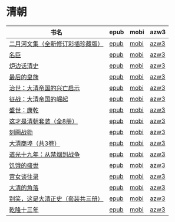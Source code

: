 # 清朝

| 书名 | epub | mobi | azw3 |
| --- | --- | --- | --- |
| [二月河文集（全新修订彩插珍藏版）](http://ct.dalanmei.com/f/31084289-771246887-084aa4) | [epub](http://ct.dalanmei.com/f/31084289-771246887-084aa4) | [mobi](http://ct.dalanmei.com/f/31084289-771231679-dedb4e) | [azw3](http://ct.dalanmei.com/f/31084289-771236583-13f69d) |
| [名臣](http://ct.dalanmei.com/f/31084289-771246903-712d26) | [epub](http://ct.dalanmei.com/f/31084289-771246903-712d26) | [mobi](http://ct.dalanmei.com/f/31084289-771231707-18e56b) | [azw3](http://ct.dalanmei.com/f/31084289-771236603-5fd33a) |
| [炉边话清史](http://ct.dalanmei.com/f/31084289-771247023-b7a840) | [epub](http://ct.dalanmei.com/f/31084289-771247023-b7a840) | [mobi](http://ct.dalanmei.com/f/31084289-771231890-85eb9c) | [azw3](http://ct.dalanmei.com/f/31084289-771236717-b5d1c2) |
| [最后的皇族](http://ct.dalanmei.com/f/31084289-771240366-e22721) | [epub](http://ct.dalanmei.com/f/31084289-771240366-e22721) | [mobi](http://ct.dalanmei.com/f/31084289-771228378-76eb57) | [azw3](http://ct.dalanmei.com/f/31084289-771232418-4d108b) |
| [治世：大清帝国的兴亡启示](http://ct.dalanmei.com/f/31084289-771241197-a8e495) | [epub](http://ct.dalanmei.com/f/31084289-771241197-a8e495) | [mobi](http://ct.dalanmei.com/f/31084289-771229633-aa5b67) | [azw3](http://ct.dalanmei.com/f/31084289-771233300-88cdd1) |
| [征战：大清帝国的崛起](http://ct.dalanmei.com/f/31084289-771241247-9fd2a5) | [epub](http://ct.dalanmei.com/f/31084289-771241247-9fd2a5) | [mobi](http://ct.dalanmei.com/f/31084289-771229715-84d3d0) | [azw3](http://ct.dalanmei.com/f/31084289-771233352-9385df) |
| [盛世：康乾](http://ct.dalanmei.com/f/31084289-572016053-d7c851) | [epub](http://ct.dalanmei.com/f/31084289-572016053-d7c851) | [mobi](http://ct.dalanmei.com/f/31084289-571659902-2866ef) | [azw3](http://ct.dalanmei.com/f/31084289-572083191-f6c973) |
| [这才是清朝套装（全8册）](http://ct.dalanmei.com/f/31084289-571772770-fafce0) | [epub](http://ct.dalanmei.com/f/31084289-571772770-fafce0) | [mobi](http://ct.dalanmei.com/f/31084289-571598767-915559) | [azw3](http://ct.dalanmei.com/f/31084289-571918042-62852c) |
| [刻画战勋](None) | [epub](None) | [mobi](None) | [azw3](None) |
| [大清商埠（共3卷）](None) | [epub](None) | [mobi](None) | [azw3](None) |
| [道光十九年：从禁烟到战争](None) | [epub](None) | [mobi](None) | [azw3](None) |
| [饥饿的盛世](http://ct.dalanmei.com/f/31084289-595860297-46d8fa) | [epub](http://ct.dalanmei.com/f/31084289-595860297-46d8fa) | [mobi](http://ct.dalanmei.com/f/31084289-595857288-34fd07) | [azw3](http://ct.dalanmei.com/f/31084289-595859818-d73b67) |
| [宫女谈往录](http://ct.dalanmei.com/f/31084289-571786608-d933c5) | [epub](http://ct.dalanmei.com/f/31084289-571786608-d933c5) | [mobi](http://ct.dalanmei.com/f/31084289-571452769-a04017) | [azw3](http://ct.dalanmei.com/f/31084289-571885842-7fadbb) |
| [大清的角落](http://ct.dalanmei.com/f/31084289-571786826-a93e97) | [epub](http://ct.dalanmei.com/f/31084289-571786826-a93e97) | [mobi](http://ct.dalanmei.com/f/31084289-571453113-0500a5) | [azw3](http://ct.dalanmei.com/f/31084289-571885978-6b4916) |
| [别笑，这是大清正史（套装共三册）](http://ct.dalanmei.com/f/31084289-571789536-bae3dc) | [epub](http://ct.dalanmei.com/f/31084289-571789536-bae3dc) | [mobi](http://ct.dalanmei.com/f/31084289-571456844-21316c) | [azw3](http://ct.dalanmei.com/f/31084289-571894690-de60ec) |
| [乾隆十三年](http://ct.dalanmei.com/f/31084289-571790765-6a4270) | [epub](http://ct.dalanmei.com/f/31084289-571790765-6a4270) | [mobi](http://ct.dalanmei.com/f/31084289-571457682-604b84) | [azw3](http://ct.dalanmei.com/f/31084289-571898258-d5d1e2) |
